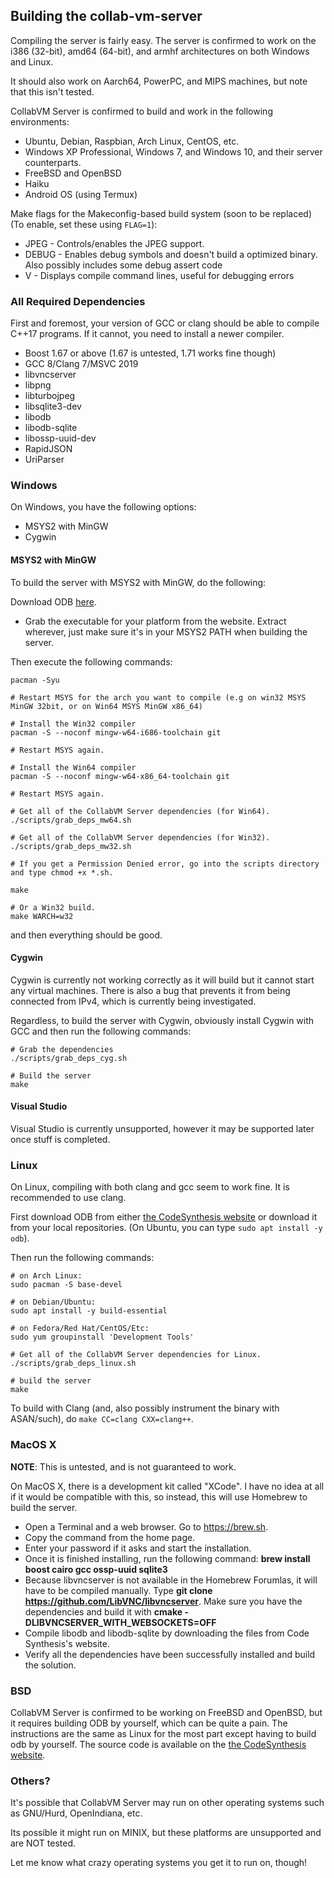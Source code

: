 ## Building the collab-vm-server 

Compiling the server is fairly easy. The server is confirmed to work on the i386 (32-bit), amd64 (64-bit), and armhf architectures on both Windows and Linux.

It should also work on Aarch64, PowerPC, and MIPS machines, but note that this isn't tested.

CollabVM Server is confirmed to build and work in the following environments:

* Ubuntu, Debian, Raspbian, Arch Linux, CentOS, etc. 
* Windows XP Professional, Windows 7, and Windows 10, and their server counterparts.
* FreeBSD and OpenBSD
* Haiku
* Android OS (using Termux)

Make flags for the Makeconfig-based build system (soon to be replaced) (To enable, set these using `FLAG=1`):

- JPEG - Controls/enables the JPEG support.
- DEBUG - Enables debug symbols and doesn't build a optimized binary. Also possibly includes some debug assert code
- V - Displays compile command lines, useful for debugging errors

### All Required Dependencies

First and foremost, your version of GCC or clang should be able to compile C++17 programs. If it cannot, you need to install a newer compiler.

* Boost 1.67 or above (1.67 is untested, 1.71 works fine though)
* GCC 8/Clang 7/MSVC 2019
* libvncserver 
* libpng
* libturbojpeg
* libsqlite3-dev
* libodb
* libodb-sqlite
* libossp-uuid-dev
* RapidJSON
* UriParser


### Windows
On Windows, you have the following options:
* MSYS2 with MinGW
* Cygwin

#### MSYS2 with MinGW 
To build the server with MSYS2 with MinGW, do the following: 

Download ODB [here](http://www.codesynthesis.com/products/odb/download.xhtml).

- Grab the executable for your platform from the website. Extract wherever, just make sure it's in your MSYS2 PATH when building the server.

Then execute the following commands:
```
pacman -Syu

# Restart MSYS for the arch you want to compile (e.g on win32 MSYS MinGW 32bit, or on Win64 MSYS MinGW x86_64)

# Install the Win32 compiler
pacman -S --noconf mingw-w64-i686-toolchain git

# Restart MSYS again.

# Install the Win64 compiler
pacman -S --noconf mingw-w64-x86_64-toolchain git

# Restart MSYS again.

# Get all of the CollabVM Server dependencies (for Win64).
./scripts/grab_deps_mw64.sh

# Get all of the CollabVM Server dependencies (for Win32).
./scripts/grab_deps_mw32.sh

# If you get a Permission Denied error, go into the scripts directory and type chmod +x *.sh.

make

# Or a Win32 build.
make WARCH=w32
```

and then everything should be good.

#### Cygwin 
Cygwin is currently not working correctly as it will build but it cannot start any virtual machines. There is also a bug that prevents it from being connected from IPv4, which is currently being investigated.

Regardless, to build the server with Cygwin, obviously install Cygwin with GCC and then run the following commands:

```
# Grab the dependencies 
./scripts/grab_deps_cyg.sh

# Build the server 
make
```

#### Visual Studio 

Visual Studio is currently unsupported, however it may be supported later once stuff is completed.

### Linux 
On Linux, compiling with both clang and gcc seem to work fine. It is recommended to use clang.

First download ODB from either [the CodeSynthesis website](http://www.codesynthesis.com/products/odb/download.xhtml) or download it from your local repositories. (On Ubuntu, you can type `sudo apt install -y odb`).

Then run the following commands:

```
# on Arch Linux:
sudo pacman -S base-devel

# on Debian/Ubuntu:
sudo apt install -y build-essential

# on Fedora/Red Hat/CentOS/Etc:
sudo yum groupinstall 'Development Tools'

# Get all of the CollabVM Server dependencies for Linux.
./scripts/grab_deps_linux.sh

# build the server 
make
```

To build with Clang (and, also possibly instrument the binary with ASAN/such), do `make CC=clang CXX=clang++`.

### MacOS X
**NOTE**: This is untested, and is not guaranteed to work.

On MacOS X, there is a development kit called "XCode". I have no idea at all if it would be compatible with this, so instead, this will use Homebrew to build the server.

- Open a Terminal and a web browser. Go to https://brew.sh.
- Copy the command from the home page.
- Enter your password if it asks and start the installation.
- Once it is finished installing, run the following command: **brew install boost cairo gcc ossp-uuid sqlite3**
- Because libvncserver is not available in the Homebrew Forumlas, it will have to be compiled manually. Type **git clone https://github.com/LibVNC/libvncserver**. Make sure you have the dependencies and build it with **cmake -DLIBVNCSERVER_WITH_WEBSOCKETS=OFF**
- Compile libodb and libodb-sqlite by downloading the files from Code Synthesis's website.
- Verify all the dependencies have been successfully installed and build the solution.


### BSD
CollabVM Server is confirmed to be working on FreeBSD and OpenBSD, but it requires building ODB by yourself, which can be quite a pain. The instructions are the same as Linux for the most part except having to build odb by yourself. The source code is available on the [the CodeSynthesis website](http://www.codesynthesis.com/products/odb/download.xhtml).

### Others?
It's possible that CollabVM Server may run on other operating systems such as GNU/Hurd, OpenIndiana, etc. 

Its possible it might run on MINIX, but these platforms are unsupported and are NOT tested. 

Let me know what crazy operating systems you get it to run on, though!
